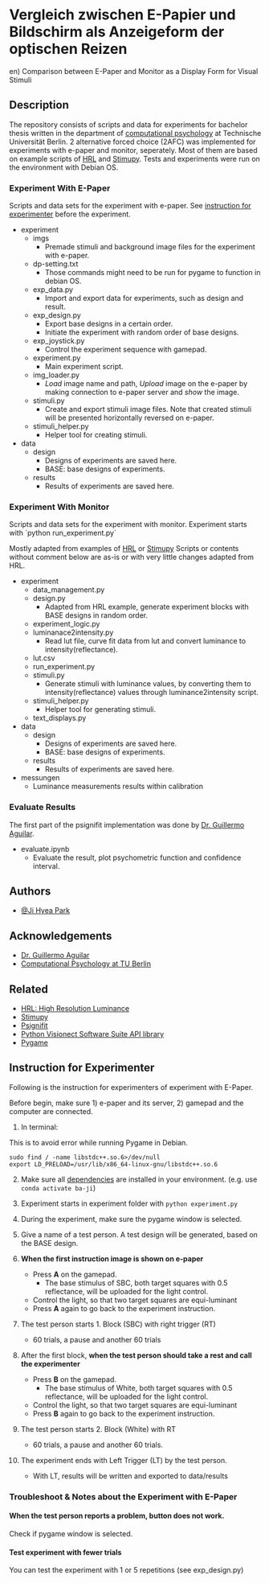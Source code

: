 # Vergleich zwischen E-Papier und Bildschirm als Anzeigeform der optischen Reizen

en) Comparison between E-Paper and Monitor as a Display Form for Visual Stimuli

## Description

The repository consists of scripts and data for experiments for bachelor thesis written in the department of [computational psychology](https://www.psyco.tu-berlin.de/) at Technische Universität Berlin. 2 alternative forced choice (2AFC) was implemented for experiments with e-paper and monitor, seperately. Most of them are based on example scripts of [HRL](https://github.com/computational-psychology/hrl) and [Stimupy](https://github.com/computational-psychology/stimupy). Tests and experiments were run on the environment with Debian OS.

### Experiment With E-Paper

Scripts and data sets for the experiment with e-paper. See [instruction for experimenter](#instruction-for-experimenter) before the experiment.

- experiment
    - imgs
        - Premade stimuli and background image files for the experiment with e-paper.
    - dp-setting.txt
        - Those commands might need to be run for pygame to function in debian OS.
    - exp_data.py
        - Import and export data for experiments, such as design and result.
    - exp_design.py
        - Export base designs in a certain order.
        - Initiate the experiment with random order of base designs.
    - exp_joystick.py
        - Control the experiment sequence with gamepad.
    - experiment.py
        - Main experiment script.
    - img_loader.py
        - *Load* image name and path, *Upload* image on the e-paper by making connection to e-paper server and *show* the image.
    - stimuli.py
        - Create and export stimuli image files. Note that created stimuli will be presented horizontally reversed on e-paper.
    - stimuli_helper.py
        - Helper tool for creating stimuli.
- data
    - design
        - Designs of experiments are saved here.
        - BASE: base designs of experiments.
    - results
        - Results of experiments are saved here.

### Experiment With Monitor

Scripts and data sets for the experiment with monitor. 
Experiment starts with 
´python run_experiment.py´

Mostly adapted from examples of [HRL](https://github.com/computational-psychology/hrl) or [Stimupy](https://github.com/computational-psychology/stimupy)
Scripts or contents without comment below are as-is or with very little changes adapted from HRL.

- experiment
    - data_management.py
    - design.py
        - Adapted from HRL example, generate experiment blocks with BASE designs in random order.
    - experiment_logic.py
    - luminanace2intensity.py
        - Read lut file, curve fit data from lut and convert luminance to intensity(reflectance).
    - lut.csv
    - run_experiment.py
    - stimuli.py
        - Generate stimuli with luminance values, by converting them to intensity(reflectance) values through luminance2intensity script.
    - stimuli_helper.py
        - Helper tool for generating stimuli.
    - text_displays.py
- data
    - design
        - Designs of experiments are saved here.
        - BASE: base designs of experiments.
    - results
        - Results of experiments are saved here.
- messungen
    - Luminance measurements results within calibration

### Evaluate Results

The first part of the psignifit implementation was done by [Dr. Guillermo Aguilar](https://www.psyco.tu-berlin.de/aguilar.html).

- evaluate.ipynb
    - Evaluate the result, plot psychometric function and confidence interval.

## Authors

- [@Ji Hyea Park](https://github.com/jihyea-park)

## Acknowledgements

- [Dr. Guillermo Aguilar](https://www.psyco.tu-berlin.de/aguilar.html)
- [Computational Psychology at TU Berlin](https://www.psyco.tu-berlin.de/)

## Related

- [HRL: High Resolution Luminance](https://github.com/computational-psychology/hrl)
- [Stimupy](https://github.com/computational-psychology/stimupy)
- [Psignifit](https://github.com/wichmann-lab/python-psignifit)
- [Python Visionect Software Suite API library](https://github.com/visionect/libpyvss)
- [Pygame](https://www.pygame.org/)

## Instruction for Experimenter

Following is the instruction for experimenters of experiment with E-Paper.

Before begin, make sure 1) e-paper and its server, 2) gamepad and the computer are connected.

1. In terminal:

This is to avoid error while running Pygame in Debian. 

```
sudo find / -name libstdc++.so.6>/dev/null
export LD_PRELOAD=/usr/lib/x86_64-linux-gnu/libstdc++.so.6
```

2. Make sure all [dependencies](#related) are installed in your environment. (e.g. use `conda activate ba-ji`)

3. Experiment starts in experiment folder with
`python experiment.py`

4. During the experiment, make sure the pygame window is selected.

5. Give a name of a test person. A test design will be generated, based on the BASE design.

6. **When the first instruction image is shown on e-paper**
    - Press **A** on the gamepad.
        - The base stimulus of SBC, both target squares with 0.5 reflectance, will be uploaded for the light control.
    - Control the light, so that two target squares are equi-luminant
    - Press **A** again to go back to the experiment instruction.

7. The test person starts 1. Block (SBC) with right trigger (RT)
    - 60 trials, a pause and another 60 trials

8. After the first block, **when the test person should take a rest and call the experimenter**
    - Press **B** on the gamepad.
        - The base stimulus of White, both target squares with 0.5 reflectance, will be uploaded for the light control.
    - Control the light, so that two target squares are equi-luminant
    - Press **B** again to go back to the experiment instruction.

9. The test person starts 2. Block (White) with RT
    - 60 trials, a pause and another 60 trials.

10. The experiment ends with Left Trigger (LT) by the test person.
    - With LT, results will be written and exported to data/results

### Troubleshoot & Notes about the Experiment with E-Paper

#### When the test person reports a problem, button does not work.
Check if pygame window is selected.

#### Test experiment with fewer trials
You can test the experiment with 1 or 5 repetitions (see exp_design.py)
